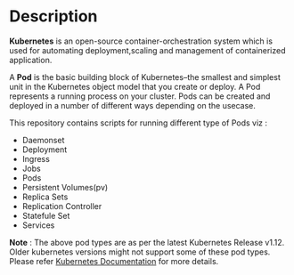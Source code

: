 # Description
**Kubernetes** is an open-source container-orchestration system which is used for automating deployment,scaling and management of containerized application.

A **Pod** is the basic building block of Kubernetes–the smallest and simplest unit in the Kubernetes object model that you create or deploy. A Pod represents a running process on your cluster.
Pods can be created and deployed in a number of different ways depending on the usecase. 

This repository contains scripts for running different type of Pods viz :
- Daemonset
- Deployment
- Ingress
- Jobs
- Pods
- Persistent Volumes(pv)
- Replica Sets
- Replication Controller
- Statefule Set
- Services


**Note** : The above pod types are as per the latest Kubernetes Release v1.12. Older kubernetes versions might not support some of these pod types. Please refer [Kubernetes Documentation](https://kubernetes.io/docs/home/?path=browse) for more details.
